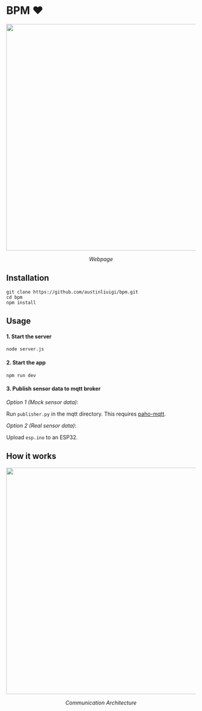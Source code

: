 # BPM ♥️

<div align="center">

<img src=https://user-images.githubusercontent.com/85013922/242486429-8b842e16-dc30-4739-a209-99cb1865a612.png width=600 />

*Webpage*

</div>

## Installation

```
git clone https://github.com/austinliuigi/bpm.git
cd bpm
npm install
```

## Usage

#### 1. Start the server

`node server.js`

#### 2. Start the app

`npm run dev`

#### 3. Publish sensor data to mqtt broker

*Option 1 (Mock sensor data)*:

Run `publisher.py` in the mqtt directory. This requires [paho-mqtt](https://pypi.org/project/paho-mqtt/).


*Option 2 (Real sensor data)*:

Upload `esp.ino` to an ESP32.

## How it works

<div align="center">

<img src=https://user-images.githubusercontent.com/85013922/242484926-935e8a65-b3e4-4dfb-9c79-dd4f5998be0d.png width=600 />

*Communication Architecture*

</div>
